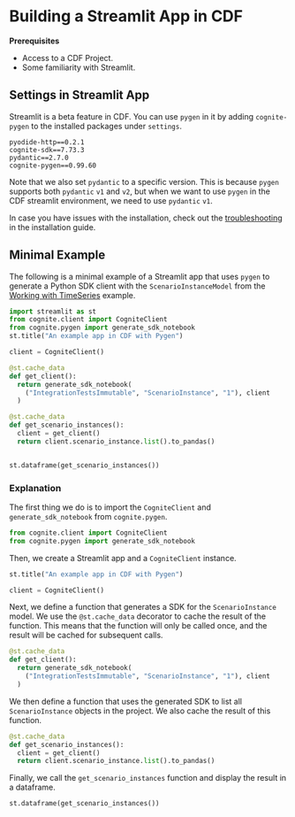 # Building a Streamlit App in CDF

**Prerequisites**
- Access to a CDF Project.
- Some familiarity with Streamlit.

## Settings in Streamlit App

Streamlit is a beta feature in CDF. You can use `pygen` in it by
adding `cognite-pygen` to the installed packages under `settings`.

```text
pyodide-http==0.2.1
cognite-sdk==7.73.3
pydantic==2.7.0
cognite-pygen==0.99.60
```

Note that we also set `pydantic` to a specific version. This is because `pygen` supports both `pydantic` `v1` and `v2`, but
when we want to use `pygen` in the CDF streamlit environment, we need to use `pydantic` `v1`.

In case you have issues with the installation, check out the [troubleshooting](../installation.html#pyodide-troubleshooting) in the
installation guide.

## Minimal Example

The following is a minimal example of a Streamlit app that uses `pygen` to generate a Python SDK client with the
`ScenarioInstanceModel` from the [Working with TimeSeries](../examples/timeseries.html) example.

```python
import streamlit as st
from cognite.client import CogniteClient
from cognite.pygen import generate_sdk_notebook
st.title("An example app in CDF with Pygen")

client = CogniteClient()

@st.cache_data
def get_client():
  return generate_sdk_notebook(
    ("IntegrationTestsImmutable", "ScenarioInstance", "1"), client
  )

@st.cache_data
def get_scenario_instances():
  client = get_client()
  return client.scenario_instance.list().to_pandas()


st.dataframe(get_scenario_instances())
```

### Explanation

The first thing we do is to import the `CogniteClient` and `generate_sdk_notebook` from `cognite.pygen`.

```python
from cognite.client import CogniteClient
from cognite.pygen import generate_sdk_notebook
```

Then, we create a Streamlit app and a `CogniteClient` instance.

```python
st.title("An example app in CDF with Pygen")

client = CogniteClient()
```

Next, we define a function that generates a SDK for the `ScenarioInstance` model. We use the `@st.cache_data` decorator
to cache the result of the function. This means that the function will only be called once, and the result will be
cached for subsequent calls.

```python
@st.cache_data
def get_client():
  return generate_sdk_notebook(
    ("IntegrationTestsImmutable", "ScenarioInstance", "1"), client
  )
```

We then define a function that uses the generated SDK to list all `ScenarioInstance` objects in the project. We also
cache the result of this function.

```python
@st.cache_data
def get_scenario_instances():
  client = get_client()
  return client.scenario_instance.list().to_pandas()
```

Finally, we call the `get_scenario_instances` function and display the result in a dataframe.

```python
st.dataframe(get_scenario_instances())
```
